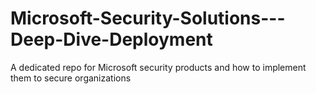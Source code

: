# Microsoft-Security-Solutions---Deep-Dive-Deployment
A dedicated repo for Microsoft security products and how to implement them to secure organizations

